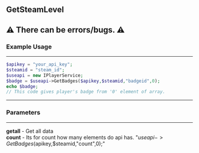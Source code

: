 ## GetSteamLevel
⚠️ There can be errors/bugs. ⚠️
---
### Example Usage
---
```php
$apikey = "your_api_key";
$steamid = "steam_id";
$useapi = new IPlayerService;
$badge = $useapi->GetBadges($apikey,$steamid,"badgeid",0);
echo $badge;
// This code gives player's badge from '0' element of array.
```
---
### Parameters
---

**getall** - Get all data       
**count** - Its for count how many elements do api has. "$useapi->GetBadges($apikey,$steamid,"count",0);"
